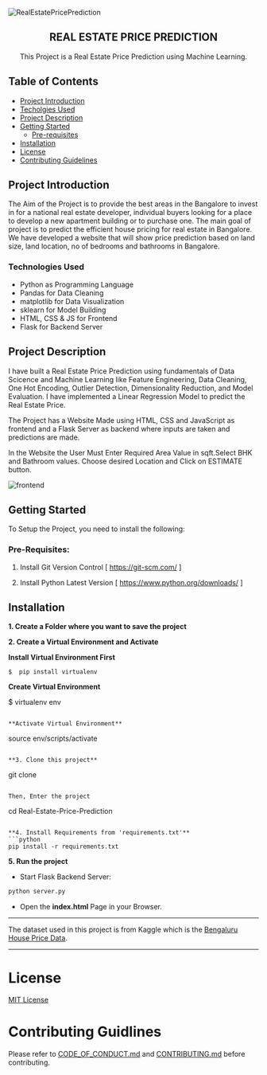 ![RealEstatePricePrediction](https://user-images.githubusercontent.com/87910771/175929181-c0cac550-caba-4313-b257-50b69d5060c8.png)

<p align="center">
  <h2 align="center">REAL ESTATE PRICE PREDICTION</h2>

  <p align="center">
    This Project is a Real Estate Price Prediction using Machine Learning.
  </p>
</p>

## Table of Contents 
* [Project Introduction](#project-introduction)
* [Techolgies Used](#technologies-used)
* [Project Description](#project-description)
* [Getting Started](#getting-started)
  * [Pre-requisites](#pre-requisites)
* [Installation](#installation)
* [License](#license)
* [Contributing Guidelines](#contributing-guidlines)

## Project Introduction

The Aim of the Project is to provide the best areas in the Bangalore to invest in for a national real estate developer, individual buyers looking for a place to develop a new apartment building or to purchase one.
The main goal of project is to predict the efficient house pricing for real estate in Bangalore.
We have developed a website that will show price prediction based on land size, land location, no of bedrooms and bathrooms in Bangalore.

### Technologies Used

* Python as Programming Language
* Pandas for Data Cleaning
* matplotlib for Data Visualization
* sklearn for Model Building
* HTML, CSS & JS for Frontend
* Flask for Backend Server

## Project Description

I have built a Real Estate Price Prediction using fundamentals of Data Scicence and Machine Learning like
Feature Engineering, Data Cleaning, One Hot Encoding, Outlier Detection, Dimensionality Reduction, and Model Evaluation.
I have implemented a Linear Regression Model to predict the Real Estate Price. 

The Project has a Website Made using HTML, CSS and JavaScript as frontend and a Flask Server as backend where inputs are taken and predictions are made.

In the Website the User Must Enter Required Area Value in sqft.Select BHK and Bathroom values.
Choose desired Location and Click on ESTIMATE button.

![frontend](https://user-images.githubusercontent.com/87910771/175929217-d14ea7d4-5751-4fbd-832e-5af6ec1221ca.png)


## Getting Started 

To Setup the Project, you need to install the following:

### Pre-Requisites:

1. Install Git Version Control
[ https://git-scm.com/ ]

2. Install Python Latest Version
[ https://www.python.org/downloads/ ]


## Installation

**1. Create a Folder where you want to save the project**

**2. Create a Virtual Environment and Activate**

**Install Virtual Environment First**
```
$  pip install virtualenv
```

**Create Virtual Environment**

$  virtualenv env
```

**Activate Virtual Environment**

```
source env/scripts/activate
```

**3. Clone this project**
```
git clone 
```

Then, Enter the project
```
cd Real-Estate-Price-Prediction
```

**4. Install Requirements from 'requirements.txt'**
```python
pip install -r requirements.txt
```

**5. Run the project**

* Start Flask Backend Server:
```python
python server.py
```

* Open the **index.html** Page in your Browser.

---
The dataset used in this project is from Kaggle which is the [Bengaluru House Price Data](https://www.kaggle.com/amitabhajoy/bengaluru-house-price-data).

---

# License

[MIT License](https://github.com/AnishLohiya/Real-Estate-Price-Prediction/blob/master/LICENSE)

# Contributing Guidlines

Please refer to [CODE_OF_CONDUCT.md](https://github.com/AnishLohiya/Real-Estate-Price-Prediction/blob/master/CODE_OF_CONDUCT.md) and [CONTRIBUTING.md](https://github.com/AnishLohiya/Real-Estate-Price-Prediction/blob/master/CONTRIBUTING.md) before contributing.
